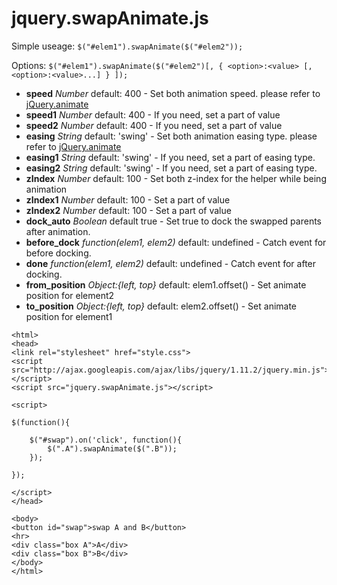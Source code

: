 # jquery.swapAnimate.js

Simple useage:
``$("#elem1").swapAnimate($("#elem2"));``

Options:
``$("#elem1").swapAnimate($("#elem2")[, { <option>:<value> [, <option>:<value>...] } ]);``

- **speed** *Number* default: 400 - Set both animation speed. please refer to [jQuery.animate](http://api.jquery.com/animate/)
- **speed1** *Number* default: 400 - If you need, set a part of value
- **speed2** *Number* default: 400 - If you need, set a part of value
- **easing** *String* default: 'swing' - Set both animation easing type. please refer to [jQuery.animate](http://api.jquery.com/animate/)
- **easing1** *String* default: 'swing' - If you need, set a part of easing type.
- **easing2** *String* default: 'swing' - If you need, set a part of easing type.
- **zIndex** *Number* default: 100 - Set both z-index for the helper while being animation
- **zIndex1** *Number* default: 100 - Set a part of value
- **zIndex2** *Number* default: 100 - Set a part of value
- **dock_auto** *Boolean* default true - Set true to dock the swapped parents after animation.
- **before_dock** *function(elem1, elem2)* default: undefined - Catch event for before docking.
- **done** *function(elem1, elem2)* default: undefined - Catch event for after docking.
- **from_position** *Object:{left, top}* default: elem1.offset() - Set animate position for element2
- **to_position** *Object:{left, top}* default: elem2.offset() - Set animate position for element1


```html:
<html>
<head>
<link rel="stylesheet" href="style.css">
<script src="http://ajax.googleapis.com/ajax/libs/jquery/1.11.2/jquery.min.js"></script>
<script src="jquery.swapAnimate.js"></script>

<script>

$(function(){

	$("#swap").on('click', function(){
		$(".A").swapAnimate($(".B"));
	});

});

</script>
</head>

<body>
<button id="swap">swap A and B</button>
<hr>
<div class="box A">A</div>
<div class="box B">B</div>
</body>
</html>
```
